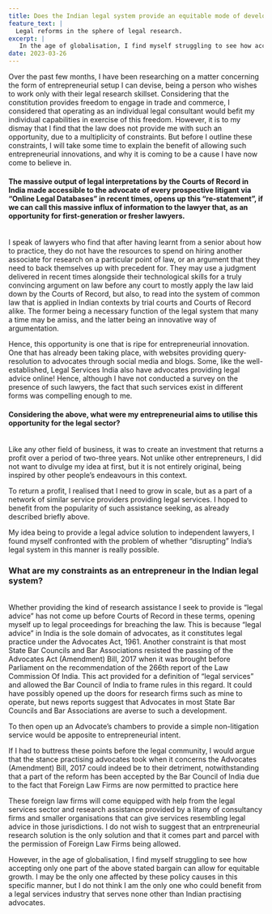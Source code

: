```yaml
---
title: Does the Indian legal system provide an equitable mode of development for legal practice? My experience of innovating in the Indian legal research environment.
feature_text: |
  Legal reforms in the sphere of legal research. 
excerpt: |
   In the age of globalisation, I find myself struggling to see how accepting only one part of a bargain can allow for equitable growth.
date: 2023-03-26
---
```


Over the past few months, I have been researching on a matter concerning the form of entrepreneurial setup I can devise, being a person who wishes to work only with their legal research skillset. Considering that the constitution provides freedom to engage in trade and commerce, I considered that operating as an individual legal consultant would befit my individual capabilities in exercise of this freedom. 
However, it is to my dismay that I find that the law does not provide me with such an opportunity, due to a multiplicity of constraints. But before I outline these constraints, I will take some time to explain the benefit of allowing such entrepreneurial innovations, and why it is coming to be a cause I have now come to believe in.


<h4> The massive output of legal interpretations by the Courts of Record in India made accessible to the advocate of every prospective litigant via “Online Legal Databases” in recent times, opens up this “re-statement”, if we can call this massive influx of information to the lawyer that, as an opportunity for first-generation or fresher lawyers.</h4> 
<br>
I speak of lawyers who find that after having learnt from a senior about how to practice, they do not have the resources to spend on hiring another associate for research on a particular point of law, or an argument that they need to back themselves up with precedent for. 
They may use a judgment delivered in recent times alongside their technological skills for a truly convincing argument on law before any court to mostly apply the law laid down by the Courts of Record, but also, to read into the system of common law that is applied in Indian contexts by trial courts and Courts of Record alike. The former being a necessary function of the legal system that many a time may be amiss, and the latter being an innovative way of argumentation.

Hence, this opportunity is one that is ripe for entrepreneurial innovation. One that has already been taking place, with websites providing query-resolution to advocates through social media and blogs. Some, like the well-established, Legal Services India also have advocates providing legal advice online! Hence, although I have not conducted a  survey on the presence of such lawyers, the fact that such services exist in different forms was compelling enough to me.

<h4> Considering the above, what were my entrepreneurial aims to utilise this opportunity for the legal sector? </h4>
<br>
Like any other field of business, it was to create an investment that returns a profit over a period of two-three years. Not unlike other entrepreneurs, I did not want to divulge my idea at first, but it is not entirely original, being inspired by other people’s endeavours in this context.

To return a profit, I realised that I need to grow in scale, but as a part of a network of similar service providers providing legal services. I hoped to benefit from the popularity of such assistance seeking, as already described briefly above. 

My idea being to provide a legal advice solution to independent lawyers, I found myself confronted with the problem of whether “disrupting” India’s legal system in this manner is really possible.

<h3> What are my constraints as an entrepreneur in the Indian legal system? </h3>
<br>
Whether providing the kind of research assistance I seek to provide is “legal advice” has not come up before Courts of Record in these terms, opening myself up to legal proceedings for breaching the law. This is because “legal advice” in India is the sole domain of advocates, as it constitutes legal practice under the Advocates Act, 1961. Another constraint is that most State Bar Councils and Bar Associations resisted the passing of the Advocates Act (Amendment) Bill, 2017 when it was brought before Parliament on the recommendation of the 266th report of the Law Commission Of India. This act provided for a definition of “legal services” and allowed the Bar Council of India to frame rules in this regard. It could have possibly opened up the doors for research firms such as mine to operate, but news reports suggest that Advocates in most State Bar Councils and Bar Associations are averse to such a development. 

To then open up an Advocate’s chambers to provide a simple non-litigation service would be apposite to entrepreneurial intent. 

If I had to buttress these points before the legal community, I would argue that the stance practising advocates took when it concerns the Advocates (Amendment) Bill, 2017 could indeed be to their detriment, notwithstanding that a part of the reform has been accepted by the Bar Council of India due to the fact that Foreign Law Firms are now permitted to practice here

These foreign law firms will come equipped with help from the legal services sector and research assistance provided by a litany of consultancy firms and smaller organisations that can give services resembling legal advice in those jurisdictions. I do not wish to suggest that an entrpreneurial research solution is the only solution and that it comes part and parcel with the permission of Foreign Law Firms being allowed. 

However, in the age of globalisation, I find myself struggling to see how accepting only one part of the above stated bargain can allow for equitable growth. I may be the only one affected by these policy causes in this specific manner, but I do not think I am the only one who could benefit from a legal services industry that serves none other than Indian practising advocates.